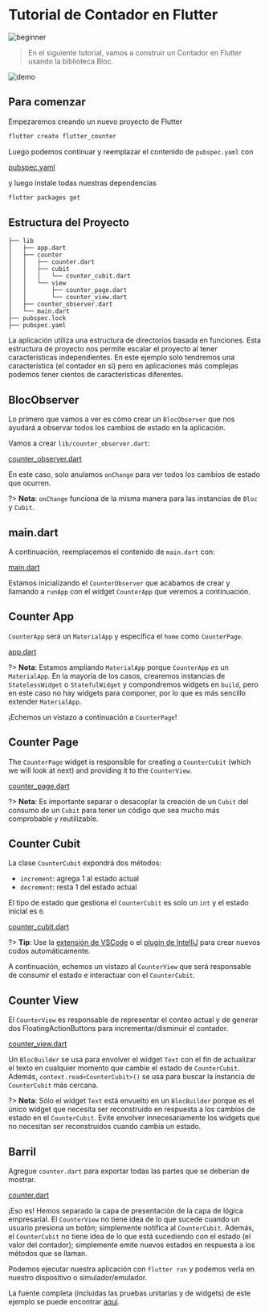 # Tutorial de Contador en Flutter

![beginner](https://img.shields.io/badge/nivel-princiante-green.svg)

> En el siguiente tutorial, vamos a construir un Contador en Flutter usando la biblioteca Bloc.

![demo](../assets/gifs/flutter_counter.gif)

## Para comenzar

Empezaremos creando un nuevo proyecto de Flutter

```sh
flutter create flutter_counter
```

Luego podemos continuar y reemplazar el contenido de `pubspec.yaml` con

[pubspec.yaml](https://raw.githubusercontent.com/mit-73/true_bloc/master/examples/flutter_counter/pubspec.yaml ':include')

y luego instale todas nuestras dependencias

```sh
flutter packages get
```
## Estructura del Proyecto

```
├── lib
│   ├── app.dart
│   ├── counter
│   │   ├── counter.dart
│   │   ├── cubit
│   │   │   └── counter_cubit.dart
│   │   └── view
│   │       ├── counter_page.dart
│   │       └── counter_view.dart
│   ├── counter_observer.dart
│   └── main.dart
├── pubspec.lock
├── pubspec.yaml
```

La aplicación utiliza una estructura de directorios basada en funciones. Esta estructura de proyecto nos permite escalar el proyecto al tener características independientes. En este ejemplo solo tendremos una característica (el contador en sí) pero en aplicaciones más complejas podemos tener cientos de características diferentes.

## BlocObserver

Lo primero que vamos a ver es cómo crear un `BlocObserver` que nos ayudará a observar todos los cambios de estado en la aplicación.

Vamos a crear `lib/counter_observer.dart`:

[counter_observer.dart](https://raw.githubusercontent.com/mit-73/true_bloc/master/examples/flutter_counter/lib/counter_observer.dart ':include')

En este caso, solo anulamos `onChange` para ver todos los cambios de estado que ocurren.

?> **Nota**: `onChange` funciona de la misma manera para las instancias de `Bloc` y `Cubit`.

## main.dart

A continuación, reemplacemos el contenido de `main.dart` con:

[main.dart](https://raw.githubusercontent.com/mit-73/true_bloc/master/examples/flutter_counter/lib/main.dart ':include')

Estamos inicializando el `CounterObserver` que acabamos de crear y llamando a `runApp` con el widget `CounterApp` que veremos a continuación.

## Counter App

`CounterApp` será un `MaterialApp` y específica el `home` como `CounterPage`.

[app.dart](https://raw.githubusercontent.com/mit-73/true_bloc/master/examples/flutter_counter/lib/app.dart ':include')

?> **Nota**: Estamos ampliando `MaterialApp` porque `CounterApp` _es_ un `MaterialApp`. En la mayoría de los casos, crearemos instancias de `StatelessWidget` o `StatefulWidget` y compondremos widgets en `build`, pero en este caso no hay widgets para componer, por lo que es más sencillo extender `MaterialApp`.

¡Echemos un vistazo a continuación a `CounterPage`!

## Counter Page

The `CounterPage` widget is responsible for creating a `CounterCubit` (which we will look at next) and providing it to the `CounterView`.

[counter_page.dart](https://raw.githubusercontent.com/mit-73/true_bloc/master/examples/flutter_counter/lib/counter/view/counter_page.dart ':include')

?> **Nota**: Es importante separar o desacoplar la creación de un `Cubit` del consumo de un `Cubit` para tener un código que sea mucho más comprobable y reutilizable.

## Counter Cubit

La clase `CounterCubit` expondrá dos métodos:

- `increment`: agrega 1 al estado actual
- `decrement`: resta 1 del estado actual

El tipo de estado que gestiona el `CounterCubit` es solo un `int` y el estado inicial es `0`.

[counter_cubit.dart](https://raw.githubusercontent.com/mit-73/true_bloc/master/examples/flutter_counter/lib/counter/cubit/counter_cubit.dart ':include')

?> **Tip**: Use la [extensión de VSCode](https://marketplace.visualstudio.com/items?itemName=FelixAngelov.bloc) o el [plugin de IntelliJ](https://plugins.jetbrains.com/plugin/12129-bloc) para crear nuevos codos automáticamente.

A continuación, echemos un vistazo al `CounterView` que será responsable de consumir el estado e interactuar con el `CounterCubit`.

## Counter View

El `CounterView` es responsable de representar el conteo actual y de generar dos FloatingActionButtons para incrementar/disminuir el contador.

[counter_view.dart](https://raw.githubusercontent.com/mit-73/true_bloc/master/examples/flutter_counter/lib/counter/view/counter_view.dart ':include')

Un `BlocBuilder` se usa para envolver el widget `Text` con el fin de actualizar el texto en cualquier momento que cambie el estado de `CounterCubit`. Además, `context.read<CounterCubit>()` se usa para buscar la instancia de `CounterCubit` más cercana.

?> **Nota**: Sólo el widget `Text` está envuelto en un `BlocBuilder` porque es el único widget que necesita ser reconstruido en respuesta a los cambios de estado en el `CounterCubit`. Evite envolver innecesariamente los widgets que no necesitan ser reconstruidos cuando cambia un estado.

## Barril

Agregue `counter.dart` para exportar todas las partes que se deberían de mostrar.

[counter.dart](https://raw.githubusercontent.com/mit-73/true_bloc/master/examples/flutter_counter/lib/counter/counter.dart ':include')

¡Eso es! Hemos separado la capa de presentación de la capa de lógica empresarial. El `CounterView` no tiene idea de lo que sucede cuando un usuario presiona un botón; simplemente notifica al `CounterCubit`. Además, el `CounterCubit` no tiene idea de lo que está sucediendo con el estado (el valor del contador); simplemente emite nuevos estados en respuesta a los métodos que se llaman.

Podemos ejecutar nuestra aplicación con `flutter run` y podemos verla en nuestro dispositivo o simulador/emulador.

La fuente completa (incluidas las pruebas unitarias y de widgets) de este ejemplo se puede encontrar [aquí](https://github.com/mit-73/true_bloc/tree/master/examples/flutter_counter).
